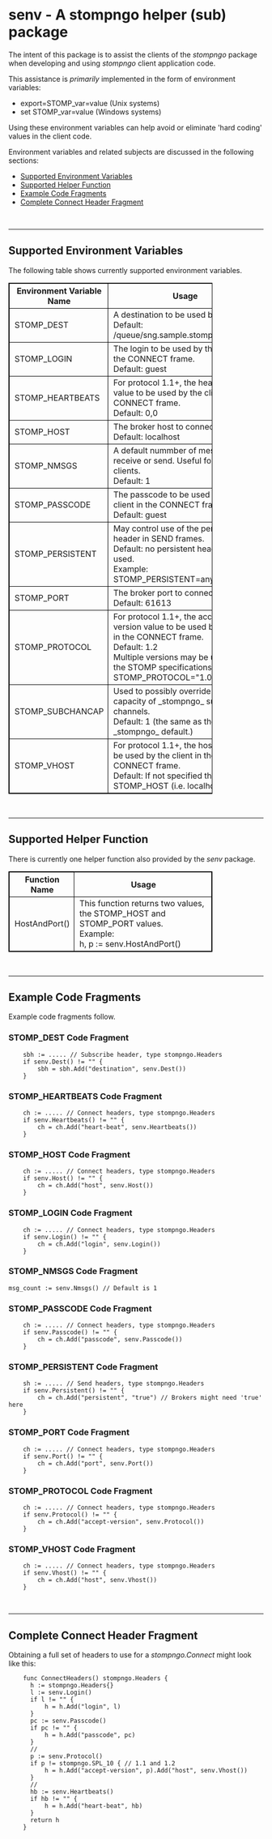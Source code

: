 # senv - A stompngo helper (sub) package

The intent of this package is to assist the clients of the
_stompngo_ package when developing and using _stompngo_ client application
code.

This assistance is _primarily_ implemented in the form of environment variables:

* export=STOMP_var=value (Unix systems)
* set STOMP_var=value (Windows systems)

Using these environment variables can help avoid or eliminate 'hard coding'
values in the client code.

Environment variables and related subjects are discussed in the following sections:

* [Supported Environment Variables](#senv)
* [Supported Helper Function](#shf)
* [Example Code Fragments](#ecf)
* [Complete Connect Header Fragment](#cchf)
<br />

---

## <a name="sev"></a>Supported Environment Variables

The following table shows currently supported environment variables.

<table border="1" style="width:80%;border: 1px solid black;">
<tr>
<th style="width:20%;border: 1px solid black;padding-left: 10px;" >
Environment Variable Name
</th>
<th style="width:60%border: 1px solid black;padding-left: 10px;" >
Usage
</th>
</tr>

<tr>
<td style="border: 1px solid black;padding-left: 10px;" >
STOMP_DEST
</td>
<td style="border: 1px solid black;padding-left: 10px;" >
A destination to be used by the client.<br />
Default: /queue/sng.sample.stomp.destination
</td>
</tr>

<tr>
<td style="border: 1px solid black;padding-left: 10px;" >
STOMP_LOGIN
</td>
<td style="border: 1px solid black;padding-left: 10px;" >
The login to be used by the client in the CONNECT frame.<br />
Default: guest
</td>
</tr>

<tr>
<td style="border: 1px solid black;padding-left: 10px;" >
STOMP_HEARTBEATS
</td>
<td style="border: 1px solid black;padding-left: 10px;" >
For protocol 1.1+, the heart-beat value to be used by the client in the CONNECT frame.<br />
Default: 0,0
</td>
</tr>

<tr>
<td style="border: 1px solid black;padding-left: 10px;" >
STOMP_HOST
</td>
<td style="border: 1px solid black;padding-left: 10px;" >
The broker host to connect to.<br />
Default: localhost
</td>
</tr>

<tr>
<td style="border: 1px solid black;padding-left: 10px;" >
STOMP_NMSGS
</td>
<td style="border: 1px solid black;padding-left: 10px;" >
A default nummber of messages to receive or send.  Useful for some clients.<br />
Default: 1
</td>
</tr>

<tr>
<td style="border: 1px solid black;padding-left: 10px;" >
STOMP_PASSCODE
</td>
<td style="border: 1px solid black;padding-left: 10px;" >
The passcode to be used by the client in the CONNECT frame.<br />
Default: guest
</td>
</tr>

<tr>
<td style="border: 1px solid black;padding-left: 10px;" >
STOMP_PERSISTENT
</td>
<td style="border: 1px solid black;padding-left: 10px;" >
May control use of the persistent header in SEND frames.<br />
Default: no persistent header to be used.<br />
Example:<br />
STOMP_PERSISTENT=anyvalue
</td>
</tr>

<tr>
<td style="border: 1px solid black;padding-left: 10px;" >
STOMP_PORT
</td>
<td style="border: 1px solid black;padding-left: 10px;" >
The broker port to connect to.<br />
Default: 61613
</td>
</tr>

<tr>
<td style="border: 1px solid black;padding-left: 10px;" >
STOMP_PROTOCOL
</td>
<td style="border: 1px solid black;padding-left: 10px;" >
For protocol 1.1+, the accept-version value to be used by the client in the CONNECT frame.<br />
Default: 1.2<br />
Multiple versions may be used per the STOMP specifications, e.g.:<br />
STOMP_PROTOCOL="1.0,1.1,1.2"
</td>
</tr>

<tr>
<td style="border: 1px solid black;padding-left: 10px;" >
STOMP_SUBCHANCAP
</td>
<td style="border: 1px solid black;padding-left: 10px;" >
Used to possibly override the default capacity of _stompngo_ subscription channels.<br />
Default: 1 (the same as the _stompngo_ default.)
</td>
</tr>

<tr>
<td style="border: 1px solid black;padding-left: 10px;" >
STOMP_VHOST
</td>
<td style="border: 1px solid black;padding-left: 10px;" >
For protocol 1.1+, the host value to be used by the client in the CONNECT frame.<br />
Default: If not specified the default is STOMP_HOST (i.e. localhost).
</td>
</tr>
</table>

<br />

---

## <a name="shf"></a>Supported Helper Function

There is currently one helper function also provided by the _senv_ package.

<table border="1" style="width:80%;border: 1px solid black;">
<tr>
<th style="width:20%;border: 1px solid black;padding-left: 10px;" >
Function Name
</th>
<th style="width:60%border: 1px solid black;padding-left: 10px;" >
Usage
</th>
</tr>

<tr>
<td style="border: 1px solid black;padding-left: 10px;" >
HostAndPort()
</td>
<td style="border: 1px solid black;padding-left: 10px;" >
This function returns two values, the STOMP_HOST and STOMP_PORT values.<br />
Example:<br />
h, p := senv.HostAndPort()
</td>
</tr>

</table>

<br />

---

## <a name="ecf"></a>Example Code Fragments

Example code fragments follow.

### STOMP_DEST Code Fragment

        sbh := ..... // Subscribe header, type stompngo.Headers
        if senv.Dest() != "" {
            sbh = sbh.Add("destination", senv.Dest())
        }

### STOMP_HEARTBEATS Code Fragment

        ch := ..... // Connect headers, type stompngo.Headers
        if senv.Heartbeats() != "" {
            ch = ch.Add("heart-beat", senv.Heartbeats())
        }

### STOMP_HOST Code Fragment

        ch := ..... // Connect headers, type stompngo.Headers
        if senv.Host() != "" {
            ch = ch.Add("host", senv.Host())
        }

### STOMP_LOGIN Code Fragment

        ch := ..... // Connect headers, type stompngo.Headers
        if senv.Login() != "" {
            ch = ch.Add("login", senv.Login())
        }

### STOMP_NMSGS Code Fragment

    msg_count := senv.Nmsgs() // Default is 1

### STOMP_PASSCODE Code Fragment

        ch := ..... // Connect headers, type stompngo.Headers
        if senv.Passcode() != "" {
            ch = ch.Add("passcode", senv.Passcode())
        }

### STOMP_PERSISTENT Code Fragment

        sh := ..... // Send headers, type stompngo.Headers
        if senv.Persistent() != "" {
            ch = ch.Add("persistent", "true") // Brokers might need 'true' here
        }

### STOMP_PORT Code Fragment

        ch := ..... // Connect headers, type stompngo.Headers
        if senv.Port() != "" {
            ch = ch.Add("port", senv.Port())
        }

### STOMP_PROTOCOL Code Fragment

        ch := ..... // Connect headers, type stompngo.Headers
        if senv.Protocol() != "" {
            ch = ch.Add("accept-version", senv.Protocol())
        }

### STOMP_VHOST Code Fragment

        ch := ..... // Connect headers, type stompngo.Headers
        if senv.Vhost() != "" {
            ch = ch.Add("host", senv.Vhost())
        }
<br />

---

## <a name="cchf"></a>Complete Connect Header Fragment

Obtaining a full set of headers to use for a _stompngo.Connect_ might
look like this:

        func ConnectHeaders() stompngo.Headers {
          h := stompngo.Headers{}
          l := senv.Login()
          if l != "" {
              h = h.Add("login", l)
          }
          pc := senv.Passcode()
          if pc != "" {
              h = h.Add("passcode", pc)
          }
          //
          p := senv.Protocol()
          if p != stompngo.SPL_10 { // 1.1 and 1.2
              h = h.Add("accept-version", p).Add("host", senv.Vhost())
          }
          //
          hb := senv.Heartbeats()
          if hb != "" {
              h = h.Add("heart-beat", hb)
          }
          return h
        }


